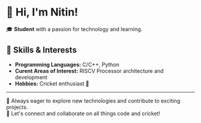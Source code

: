 # 👋 Hi, I'm Nitin!

🎓 **Student** with a passion for technology and learning.

## 🚀 Skills & Interests

- **Programming Languages:** C/C++, Python
- **Curent Areas of Interest:** RISCV Processor architecture and development
- **Hobbies:** Cricket enthusiast 🏏

---

🌱 Always eager to explore new technologies and contribute to exciting projects.  
💬 Let's connect and collaborate on all things code and cricket!

<!-- Update this section with your social links or favorite projects if you wish! -->

